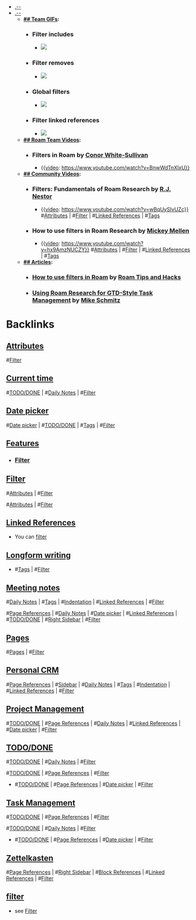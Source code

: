 - [.--](<.--.md>)
- [.--](<.--.md>)
    - **[## Team GIFs](<## Team GIFs.md>):**
        - ### Filter includes
            - ![](https://firebasestorage.googleapis.com/v0/b/firescript-577a2.appspot.com/o/imgs%2Fapp%2Fhelp-documentation%2F0Mny65tH21.gif?alt=media&token=2f6a477f-7386-4bfb-b3e1-60ef67657814)
        - ### Filter removes
            - ![](https://firebasestorage.googleapis.com/v0/b/firescript-577a2.appspot.com/o/imgs%2Fapp%2Fhelp-documentation%2FC7VNv1Q5rE.gif?alt=media&token=9bd23efb-f1a5-4509-87d2-e7603c7ce9e8)
        - ### Global filters
            - ![](https://firebasestorage.googleapis.com/v0/b/firescript-577a2.appspot.com/o/imgs%2Fapp%2Fhelp-documentation%2FUrQg1RZrKl.gif?alt=media&token=27a5f9b8-606b-4239-85cf-b82fbee4167c)
        - ### Filter linked references
            - ![](https://firebasestorage.googleapis.com/v0/b/firescript-577a2.appspot.com/o/imgs%2Fapp%2Fhelp-documentation%2F3g-ykwQqW6.gif?alt=media&token=88eba400-5d2c-45f9-8093-a44513fc4a61)
    - **[## Roam Team Videos](<## Roam Team Videos.md>):**
        - ### Filters in Roam by [Conor White-Sullivan](<Conor White-Sullivan.md>)
            - {{[video](<video.md>): https://www.youtube.com/watch?v=BnwWdTnXlxU}}
    - **[## Community Videos](<## Community Videos.md>):**
        - ### Filters: Fundamentals of Roam Research by [R.J. Nestor](<R.J. Nestor.md>)
            - {{[video](<video.md>): https://www.youtube.com/watch?v=wBqUySIvUZc}}
              #[Attributes](<Attributes.md>) | #[Filter](<Filter.md>) | #[Linked References](<Linked References.md>) | #[Tags](<Tags.md>)
        - ### How to use filters in Roam Research by [Mickey Mellen](<Mickey Mellen.md>)
            - {{[video](<video.md>): https://www.youtube.com/watch?v=hx9AmzNUCZY}}
              #[Attributes](<Attributes.md>) | #[Filter](<Filter.md>) | #[Linked References](<Linked References.md>) | #[Tags](<Tags.md>)
    - **[## Articles](<## Articles.md>):**
        - ### [How to use filters in Roam](https://www.roamtips.com/home/how-to-use-filters-in-roam) by [Roam Tips and Hacks](<Roam Tips and Hacks.md>)
        - ### [Using Roam Research for GTD-Style Task Management](https://thesweetsetup.com/using-roam-research-for-gtd-style-task-management/) by [Mike Schmitz](<Mike Schmitz.md>)

# Backlinks
## [Attributes](<Attributes.md>)
#[Filter](<Filter.md>)

## [Current time](<Current time.md>)
#[TODO/DONE](<TODO/DONE.md>) | #[Daily Notes](<Daily Notes.md>) | #[Filter](<Filter.md>)

## [Date picker](<Date picker.md>)
#[Date picker](<Date picker.md>) | #[TODO/DONE](<TODO/DONE.md>) | #[Tags](<Tags.md>) | #[Filter](<Filter.md>)

## [Features](<Features.md>)
- ### [Filter](<Filter.md>)

## [Filter](<Filter.md>)
#[Attributes](<Attributes.md>) | #[Filter](<Filter.md>)

#[Attributes](<Attributes.md>) | #[Filter](<Filter.md>)

## [Linked References](<Linked References.md>)
- You can [filter]([Filter](<Filter.md>))

## [Longform writing](<Longform writing.md>)
- #[Tags](<Tags.md>) | #[Filter](<Filter.md>)

## [Meeting notes](<Meeting notes.md>)
#[Daily Notes](<Daily Notes.md>) | #[Tags](<Tags.md>) | #[Indentation](<Indentation.md>) | #[Linked References](<Linked References.md>) | #[Filter](<Filter.md>)

#[Page References](<Page References.md>) | #[Daily Notes](<Daily Notes.md>) | #[Date picker](<Date picker.md>) | #[Linked References](<Linked References.md>) | #[TODO/DONE](<TODO/DONE.md>) | #[Right Sidebar](<Right Sidebar.md>) | #[Filter](<Filter.md>)

## [Pages](<Pages.md>)
#[Pages](<Pages.md>) | #[Filter](<Filter.md>)

## [Personal CRM](<Personal CRM.md>)
#[Page References](<Page References.md>) | #[Sidebar](<Sidebar.md>) | #[Daily Notes](<Daily Notes.md>) | #[Tags](<Tags.md>) | #[Indentation](<Indentation.md>) | #[Linked References](<Linked References.md>) | #[Filter](<Filter.md>)

## [Project Management](<Project Management.md>)
#[TODO/DONE](<TODO/DONE.md>) | #[Page References](<Page References.md>) | #[Daily Notes](<Daily Notes.md>) | #[Linked References](<Linked References.md>) | #[Date picker](<Date picker.md>) | #[Filter](<Filter.md>)

## [TODO/DONE](<TODO/DONE.md>)
#[TODO/DONE](<TODO/DONE.md>) | #[Daily Notes](<Daily Notes.md>) | #[Filter](<Filter.md>)

#[TODO/DONE](<TODO/DONE.md>) | #[Page References](<Page References.md>) | #[Filter](<Filter.md>)

- #[TODO/DONE](<TODO/DONE.md>) | #[Page References](<Page References.md>) | #[Date picker](<Date picker.md>) | #[Filter](<Filter.md>)

## [Task Management](<Task Management.md>)
#[TODO/DONE](<TODO/DONE.md>) | #[Page References](<Page References.md>) | #[Filter](<Filter.md>)

#[TODO/DONE](<TODO/DONE.md>) | #[Daily Notes](<Daily Notes.md>) | #[Filter](<Filter.md>)

- #[TODO/DONE](<TODO/DONE.md>) | #[Page References](<Page References.md>) | #[Date picker](<Date picker.md>) | #[Filter](<Filter.md>)

## [Zettelkasten](<Zettelkasten.md>)
#[Page References](<Page References.md>) | #[Right Sidebar](<Right Sidebar.md>) | #[Block References](<Block References.md>) | #[Linked References](<Linked References.md>) | #[Filter](<Filter.md>)

## [filter](<filter.md>)
- see [Filter](<Filter.md>)

